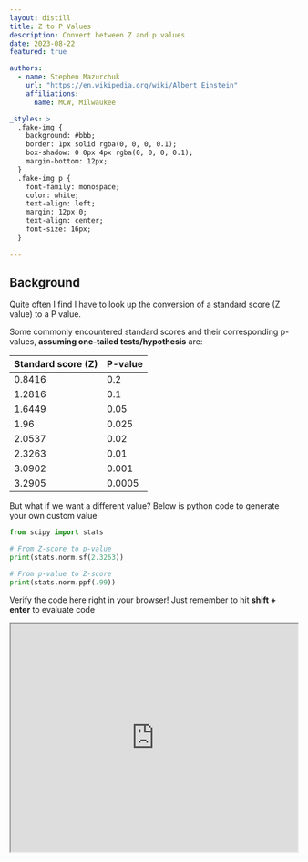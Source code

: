 ```yaml
---
layout: distill
title: Z to P Values
description: Convert between Z and p values
date: 2023-08-22
featured: true

authors:
  - name: Stephen Mazurchuk
    url: "https://en.wikipedia.org/wiki/Albert_Einstein"
    affiliations:
      name: MCW, Milwaukee

_styles: >
  .fake-img {
    background: #bbb;
    border: 1px solid rgba(0, 0, 0, 0.1);
    box-shadow: 0 0px 4px rgba(0, 0, 0, 0.1);
    margin-bottom: 12px;
  }
  .fake-img p {
    font-family: monospace;
    color: white;
    text-align: left;
    margin: 12px 0;
    text-align: center;
    font-size: 16px;
  }

---
```


## Background

Quite often I find I have to look up the conversion of a standard score (Z value) to a P value.

Some commonly encountered standard scores and their corresponding p-values, **assuming one-tailed tests/hypothesis** are:

|   Standard score (Z)   |P-value      |
| ---------------------- | ----------- |
| 0.8416                 | 0.2         |
| 1.2816                 | 0.1         |
| 1.6449                 | 0.05        |
| 1.96                   | 0.025       |
| 2.0537                 | 0.02        |
| 2.3263                 | 0.01        |
| 3.0902                 | 0.001       |
| 3.2905                 | 0.0005      |

But what if we want a different value? Below is python code to generate your own custom value

```python
from scipy import stats

# From Z-score to p-value
print(stats.norm.sf(2.3263))

# From p-value to Z-score
print(stats.norm.ppf(.99))
```

Verify the code here right in your browser! Just remember to hit **shift + enter** to evaluate code

<iframe
  src="https://jupyterlite.github.io/demo/repl/index.html?kernel=python&toolbar=1&code=from scipy import stats
print(stats.norm.sf(2.3263))
print(stats.norm.ppf(.99))
"
  width="100%"
  height="400px"
></iframe>
